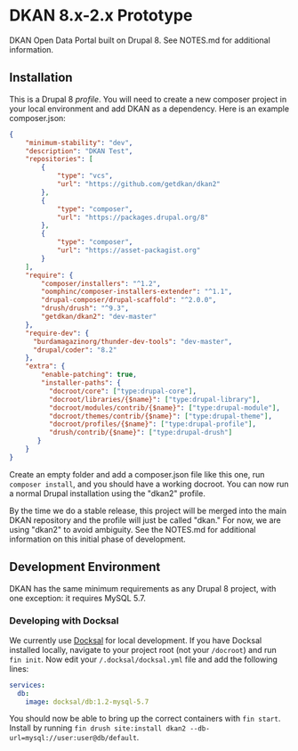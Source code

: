 # DKAN 8.x-2.x Prototype

DKAN Open Data Portal built on Drupal 8. See NOTES.md for additional information.

## Installation

This is a Drupal 8 _profile_. You will need to create a new composer project in your local environment and add DKAN as a dependency. Here is an example composer.json:

```json
{
    "minimum-stability": "dev",
    "description": "DKAN Test",
    "repositories": [
        {
            "type": "vcs",
            "url": "https://github.com/getdkan/dkan2"
        },
        {
            "type": "composer",
            "url": "https://packages.drupal.org/8"
        },
        {
            "type": "composer",
            "url": "https://asset-packagist.org"
        }
    ],
    "require": {
        "composer/installers": "^1.2",
        "oomphinc/composer-installers-extender": "^1.1",
        "drupal-composer/drupal-scaffold": "^2.0.0",
        "drush/drush": "^9.3",
        "getdkan/dkan2": "dev-master"
    },
    "require-dev": {
      "burdamagazinorg/thunder-dev-tools": "dev-master",
      "drupal/coder": "8.2"
    },
    "extra": {
        "enable-patching": true,
        "installer-paths": {
          "docroot/core": ["type:drupal-core"],
          "docroot/libraries/{$name}": ["type:drupal-library"],
          "docroot/modules/contrib/{$name}": ["type:drupal-module"],
          "docroot/themes/contrib/{$name}": ["type:drupal-theme"],
          "docroot/profiles/{$name}": ["type:drupal-profile"],
          "drush/contrib/{$name}": ["type:drupal-drush"]
       }
    }
}
```

Create an empty folder and add a composer.json file like this one, run `composer install`, and you should have a working docroot. You can now run a normal Drupal installation using the "dkan2" profile. 

By the time we do a stable release, this project will be merged into the main DKAN repository and the profile will just be called "dkan." For now, we are using "dkan2" to avoid ambiguity. See the NOTES.md for additional information on this initial phase of development.

## Development Environment

DKAN has the same minimum requirements as any Drupal 8 project, with one exception: it requires MySQL 5.7. 

### Developing with Docksal

We currently use [Docksal](https://docksal.io/) for local development. If you have Docksal installed locally, navigate to your project root (not your `/docroot`) and run `fin init`. Now edit your `/.docksal/docksal.yml` file and add the following lines:

```yaml
services:
  db:
    image: docksal/db:1.2-mysql-5.7
```

You should now be able to bring up the correct containers with `fin start`. Install by running `fin drush site:install dkan2 --db-url=mysql://user:user@db/default`.
